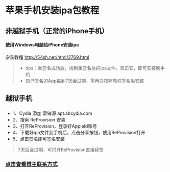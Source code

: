 # 苹果手机安装ipa包教程

## 非越狱手机（正常的iPhone手机）
#### 使用Windows电脑给iPhone安装ipa
安装教程 http://54sh.net/html/2769.html
> * tips：重签名成功后，找到重签名后的ipa文件，双击它，即可安装到手机
> * 自己签名的App每到7天会过期，需再次按照教程签名后安装


## 越狱手机
### 
* 1、Cydia 添加 雷锋源 apt.abcydia.com
* 2、搜索 ReProvision 安装
* 3、打开ReProvision，登录好AppleId账号
* 4、下载好ipa文件到手机后，点击分享按钮，使用ReProvision打开
* 5、点击签名即可签名安装

> 7天后会过期，可打开ReProvision直接续签

### [点击查看博主联系方式](https://github.com/yy678/1/blob/master/README_DETAIL.md)
